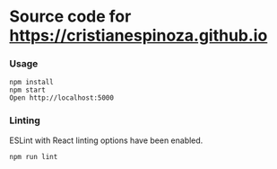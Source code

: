# Source code for https://cristianespinoza.github.io

### Usage

```
npm install
npm start
Open http://localhost:5000
```

### Linting

ESLint with React linting options have been enabled.

```
npm run lint
```
